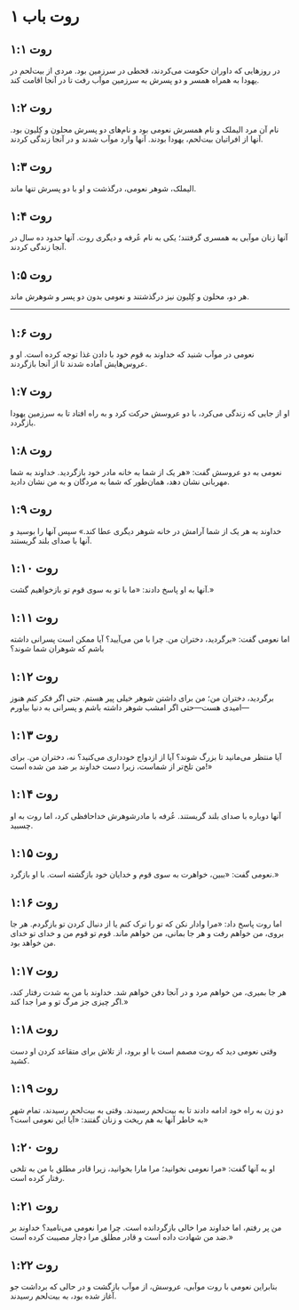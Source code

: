 # روت باب ۱

## روت ۱:۱

در روزهایی که داوران حکومت می‌کردند، قحطی در سرزمین بود. مردی از بیت‌لحم در یهودا به همراه همسر و دو پسرش به سرزمین موآب رفت تا در آنجا اقامت کند.

## روت ۱:۲

نام آن مرد الیملک و نام همسرش نعومی بود و نام‌های دو پسرش محلون و کِلیون بود. آنها از افراتیان بیت‌لحم، یهودا بودند. آنها وارد موآب شدند و در آنجا زندگی کردند.

## روت ۱:۳

الیملک، شوهر نعومی، درگذشت و او با دو پسرش تنها ماند.

## روت ۱:۴

آنها زنان موآبی به همسری گرفتند؛ یکی به نام عُرفه و دیگری روت. آنها حدود ده سال در آنجا زندگی کردند.

## روت ۱:۵

هر دو، محلون و کِلیون نیز درگذشتند و نعومی بدون دو پسر و شوهرش ماند.

---

## روت ۱:۶

نعومی در موآب شنید که خداوند به قوم خود با دادن غذا توجه کرده است. او و عروس‌هایش آماده شدند تا از آنجا بازگردند.

## روت ۱:۷

او از جایی که زندگی می‌کرد، با دو عروسش حرکت کرد و به راه افتاد تا به سرزمین یهودا بازگردد.

## روت ۱:۸

نعومی به دو عروسش گفت: «هر یک از شما به خانه مادر خود بازگردید. خداوند به شما مهربانی نشان دهد، همان‌طور که شما به مردگان و به من نشان دادید.

## روت ۱:۹

خداوند به هر یک از شما آرامش در خانه شوهر دیگری عطا کند.» سپس آنها را بوسید و آنها با صدای بلند گریستند.

## روت ۱:۱۰

آنها به او پاسخ دادند: «ما با تو به سوی قوم تو بازخواهیم گشت.»

## روت ۱:۱۱

اما نعومی گفت: «برگردید، دختران من. چرا با من می‌آیید؟ آیا ممکن است پسرانی داشته باشم که شوهران شما شوند؟

## روت ۱:۱۲

برگردید، دختران من؛ من برای داشتن شوهر خیلی پیر هستم. حتی اگر فکر کنم هنوز امیدی هست—حتی اگر امشب شوهر داشته باشم و پسرانی به دنیا بیاورم—

## روت ۱:۱۳

آیا منتظر می‌مانید تا بزرگ شوند؟ آیا از ازدواج خودداری می‌کنید؟ نه، دختران من. برای من تلخ‌تر از شماست، زیرا دست خداوند بر ضد من شده است!»

## روت ۱:۱۴

آنها دوباره با صدای بلند گریستند. عُرفه با مادرشوهرش خداحافظی کرد، اما روت به او چسبید.

## روت ۱:۱۵

نعومی گفت: «ببین، خواهرت به سوی قوم و خدایان خود بازگشته است. با او بازگرد.»

## روت ۱:۱۶

اما روت پاسخ داد: «مرا وادار نکن که تو را ترک کنم یا از دنبال کردن تو بازگردم. هر جا بروی، من خواهم رفت و هر جا بمانی، من خواهم ماند. قوم تو قوم من و خدای تو خدای من خواهد بود.

## روت ۱:۱۷

هر جا بمیری، من خواهم مرد و در آنجا دفن خواهم شد. خداوند با من به شدت رفتار کند، اگر چیزی جز مرگ تو و مرا جدا کند.»

## روت ۱:۱۸

وقتی نعومی دید که روت مصمم است با او برود، از تلاش برای متقاعد کردن او دست کشید.

## روت ۱:۱۹

دو زن به راه خود ادامه دادند تا به بیت‌لحم رسیدند. وقتی به بیت‌لحم رسیدند، تمام شهر به خاطر آنها به هم ریخت و زنان گفتند: «آیا این نعومی است؟»

## روت ۱:۲۰

او به آنها گفت: «مرا نعومی نخوانید؛ مرا مارا بخوانید، زیرا قادر مطلق با من به تلخی رفتار کرده است.

## روت ۱:۲۱

من پر رفتم، اما خداوند مرا خالی بازگردانده است. چرا مرا نعومی می‌نامید؟ خداوند بر ضد من شهادت داده است و قادر مطلق مرا دچار مصیبت کرده است.»

## روت ۱:۲۲

بنابراین نعومی با روت موآبی، عروسش، از موآب بازگشت و در حالی که برداشت جو آغاز شده بود، به بیت‌لحم رسیدند.
